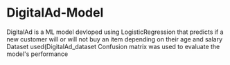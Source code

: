 # DigitalAd-Model
DigitalAd is a ML model devloped using LogisticRegression that predicts if a new customer will or will not buy an item depending on their age and salary
Dataset used(DigitalAd_dataset
Confusion matrix was used to evaluate the model's performance
